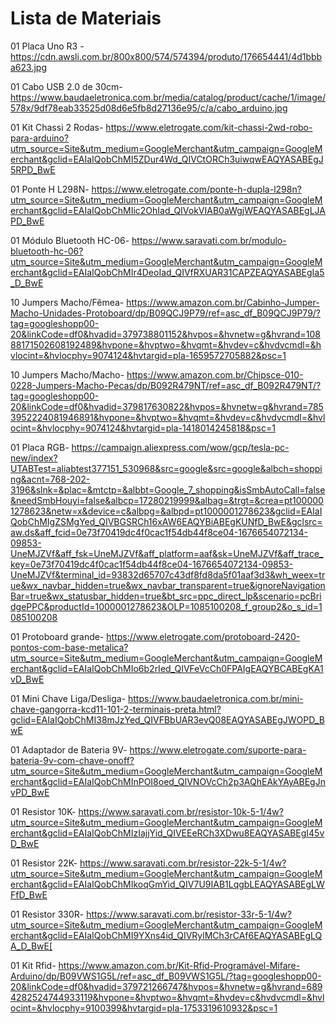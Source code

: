 # Lista de Materiais

01	Placa Uno R3 -https://cdn.awsli.com.br/800x800/574/574394/produto/176654441/4d1bbba623.jpg
	
01 Cabo USB 2.0 de 30cm-
https://www.baudaeletronica.com.br/media/catalog/product/cache/1/image/578x/9df78eab33525d08d6e5fb8d27136e95/c/a/cabo_arduino.jpg

01	Kit Chassi 2 Rodas-
https://www.eletrogate.com/kit-chassi-2wd-robo-para-arduino?utm_source=Site&utm_medium=GoogleMerchant&utm_campaign=GoogleMerchant&gclid=EAIaIQobChMI5ZDur4Wd_QIVCtORCh3uiwqwEAQYASABEgJ5RPD_BwE

01	Ponte H L298N-
https://www.eletrogate.com/ponte-h-dupla-l298n?utm_source=Site&utm_medium=GoogleMerchant&utm_campaign=GoogleMerchant&gclid=EAIaIQobChMIic2OhIad_QIVokVIAB0aWgjWEAQYASABEgLJAPD_BwE

01	Módulo Bluetooth HC-06-
https://www.saravati.com.br/modulo-bluetooth-hc-06?utm_source=Site&utm_medium=GoogleMerchant&utm_campaign=GoogleMerchant&gclid=EAIaIQobChMIr4DeoIad_QIVfRXUAR31CAPZEAQYASABEgIa5_D_BwE

10	Jumpers Macho/Fêmea-
https://www.amazon.com.br/Cabinho-Jumper-Macho-Unidades-Protoboard/dp/B09QCJ9P79/ref=asc_df_B09QCJ9P79/?tag=googleshopp00-20&linkCode=df0&hvadid=379738801152&hvpos=&hvnetw=g&hvrand=10888171502608192489&hvpone=&hvptwo=&hvqmt=&hvdev=c&hvdvcmdl=&hvlocint=&hvlocphy=9074124&hvtargid=pla-1659572705882&psc=1

10	Jumpers Macho/Macho-
https://www.amazon.com.br/Chipsce-010-0228-Jumpers-Macho-Pecas/dp/B092R479NT/ref=asc_df_B092R479NT/?tag=googleshopp00-20&linkCode=df0&hvadid=379817630822&hvpos=&hvnetw=g&hvrand=7853952224081946891&hvpone=&hvptwo=&hvqmt=&hvdev=c&hvdvcmdl=&hvlocint=&hvlocphy=9074124&hvtargid=pla-1418014245818&psc=1

01	 Placa RGB-
https://campaign.aliexpress.com/wow/gcp/tesla-pc-new/index?UTABTest=aliabtest377151_530968&src=google&src=google&albch=shopping&acnt=768-202-3196&slnk=&plac=&mtctp=&albbt=Google_7_shopping&isSmbAutoCall=false&needSmbHouyi=false&albcp=17280219999&albag=&trgt=&crea=pt1000001278623&netw=x&device=c&albpg=&albpd=pt1000001278623&gclid=EAIaIQobChMIgZSMgYed_QIVBGSRCh16xAW6EAQYBiABEgKUNfD_BwE&gclsrc=aw.ds&aff_fcid=0e73f70419dc4f0cac1f54db44f8ce04-1676654072134-09853-UneMJZVf&aff_fsk=UneMJZVf&aff_platform=aaf&sk=UneMJZVf&aff_trace_key=0e73f70419dc4f0cac1f54db44f8ce04-1676654072134-09853-UneMJZVf&terminal_id=93832d65707c43df8fd8da5f01aaf3d3&wh_weex=true&wx_navbar_hidden=true&wx_navbar_transparent=true&ignoreNavigationBar=true&wx_statusbar_hidden=true&bt_src=ppc_direct_lp&scenario=pcBridgePPC&productId=1000001278623&OLP=1085100208_f_group2&o_s_id=1085100208

01	Protoboard grande-
https://www.eletrogate.com/protoboard-2420-pontos-com-base-metalica?utm_source=Site&utm_medium=GoogleMerchant&utm_campaign=GoogleMerchant&gclid=EAIaIQobChMIo6b2rIed_QIVFeVcCh0FPAIgEAQYBCABEgKA1vD_BwE

01	Mini Chave Liga/Desliga-
https://www.baudaeletronica.com.br/mini-chave-gangorra-kcd11-101-2-terminais-preta.html?gclid=EAIaIQobChMI38mJzYed_QIVFBbUAR3evQ08EAQYASABEgJWOPD_BwE

01	Adaptador de Bateria 9V-
https://www.eletrogate.com/suporte-para-bateria-9v-com-chave-onoff?utm_source=Site&utm_medium=GoogleMerchant&utm_campaign=GoogleMerchant&gclid=EAIaIQobChMInPOI8oed_QIVNOVcCh2p3AQhEAkYAyABEgJnvPD_BwE

01	Resistor 10K-
https://www.saravati.com.br/resistor-10k-5-1/4w?utm_source=Site&utm_medium=GoogleMerchant&utm_campaign=GoogleMerchant&gclid=EAIaIQobChMIzIajjYid_QIVEEeRCh3XDwu8EAQYASABEgI45vD_BwE

01	Resistor 22K-
https://www.saravati.com.br/resistor-22k-5-1/4w?utm_source=Site&utm_medium=GoogleMerchant&utm_campaign=GoogleMerchant&gclid=EAIaIQobChMIkoqGmYid_QIV7U9IAB1LqgbLEAQYASABEgLWFfD_BwE

01	Resistor 330R-
https://www.saravati.com.br/resistor-33r-5-1/4w?utm_source=Site&utm_medium=GoogleMerchant&utm_campaign=GoogleMerchant&gclid=EAIaIQobChMI9YXns4id_QIVRylMCh3rCAf6EAQYASABEgLQA_D_BwE[


01	Kit Rfid-
https://www.amazon.com.br/Kit-Rfid-Programável-Mifare-Arduino/dp/B09VWS1G5L/ref=asc_df_B09VWS1G5L/?tag=googleshopp00-20&linkCode=df0&hvadid=379721266747&hvpos=&hvnetw=g&hvrand=6894282524744933119&hvpone=&hvptwo=&hvqmt=&hvdev=c&hvdvcmdl=&hvlocint=&hvlocphy=9100399&hvtargid=pla-1753319610932&psc=1

